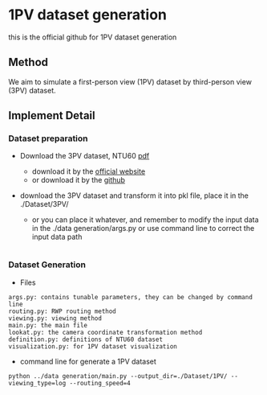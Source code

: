 # 1PV dataset generation
this is the official github for 1PV dataset generation

## Method
We aim to simulate a first-person view (1PV) dataset by third-person view (3PV) dataset. 

## Implement Detail


### Dataset preparation
* Download the 3PV dataset, NTU60 [pdf](https://www.cv-foundation.org/openaccess/content_cvpr_2016/papers/Shahroudy_NTU_RGBD_A_CVPR_2016_paper.pdf)
    * download it by the [official website](https://rose1.ntu.edu.sg/dataset/actionRecognition/) 
    * or download it by the [github](https://github.com/shahroudy/NTURGB-D)

* download the 3PV dataset and  transform it into pkl file, place it in the ./Dataset/3PV/ 
    * or you can place it whatever, and remember to modify the input data in the ./data generation/args.py or use command line to correct the input data path

```

```

### Dataset Generation
* Files
```
args.py: contains tunable parameters, they can be changed by command line
routing.py: RWP routing method
viewing.py: viewing method
main.py: the main file
lookat.py: the camera coordinate transformation method
definition.py: definitions of NTU60 dataset
visualization.py: for 1PV dataset visualization
```

* command line for generate a 1PV dataset
```
python ../data generation/main.py --output_dir=./Dataset/1PV/ --viewing_type=log --routing_speed=4
```